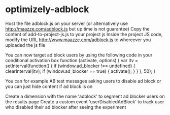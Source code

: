 # optimizely-adblock

Host the file adblock.js on your server (or alternatively use http://maazze.com/adblock.js but up time is not guarantee)
Copy the content of add-to-project-js.js to your project js
Inside the project JS code, modify the URL http://www.maazze.com/adblock.js to whereever you uploaded the js file

You can now target ad block users by using the following code in your conditional activation box
function (activate, options) {
	var itv = setInterval(function() {
		if (window.ad_blocker !== undefined) {
			clearInterval(itv);
			if (window.ad_blocker == true) {
				activate();
			}
		}
	}, 50);
}

You can for example AB test messages asking users to disable ad block or you can just hide content if ad block is on

Create a dimension with the name 'adblock' to segment ad blocker users on the results page
Create a custom event 'userDisabledAdBlock' to track user who disabled their ad blocker after seeing the experiment